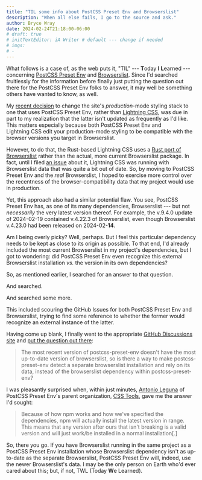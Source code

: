 ```yaml
---
title: "TIL some info about PostCSS Preset Env and Browserslist"
description: "When all else fails, I go to the source and ask."
author: Bryce Wray
date: 2024-02-24T21:18:00-06:00
# draft: true
# initTextEditor: iA Writer # default --- change if needed
# imgs:
# -
---
```


What follows is a case of, as the web puts it, "TIL" --- **T**oday **I** **L**earned --- concerning [PostCSS Preset Env](https://github.com/csstools/postcss-plugins/tree/main/plugin-packs/postcss-preset-env) and [Browserslist](https://github.com/browserslist/browserslist). Since I'd searched fruitlessly for the information before finally just putting the question out there for the PostCSS Preset Env folks to answer, it may well be something others have wanted to know, as well.

<!--more-->

My [recent decision](/posts/2024/02/using-lightning-css-hugo-back-workaround/#update-2024-02-20) to change the site's *production*-mode styling stack to one that uses PostCSS Preset Env, rather than [Lightning CSS](https://github.com/parcel-bundler/lightningcss/), was due in part to my realization that the latter isn't updated as frequently as I'd like. This matters especially because both PostCSS Preset Env and Lightning CSS edit your production-mode styling to be compatible with the browser versions you target in Browserslist.

However, to do that, the Rust-based Lightning CSS uses a [Rust port of Browserslist](https://github.com/browserslist/browserslist-rs) rather than the actual, more current Browserslist package. In fact, until I filed [an issue](https://github.com/parcel-bundler/lightningcss/issues/673) about it, Lightning CSS was running with Browserslist data that was quite a bit out of date. So, by moving to PostCSS Preset Env and the *real* Browserslist, I hoped to exercise more control over the recentness of the browser-compatibility data that my project would use in production.

Yet, this approach also had a similar potential flaw. You see, PostCSS Preset Env has, as one of its many dependencies, Browserslist --- but not *necessarily* the very latest version thereof. For example, the v.9.4.0 update of <span class="nobrk">2024-02-19</span> contained v.4.22.3 of Browserslist, even though Browserslist v.4.23.0 had been released on <span class="nobrk">2024-02-**14**</span>.

Am I being overly picky? Well, perhaps. But I feel this particular dependency needs to be kept as close to its origin as possible. To that end, I'd already included the most current Browserslist in my project's dependencies, but I got to wondering: did PostCSS Preset Env even recognize this external Browserslist installation *vs.* the version in its own dependencies?

So, as mentioned earlier, I searched for an answer to that question.

And searched.

And searched some more.

This included scouring the GitHub Issues for both PostCSS Preset Env and Browserslist, trying to find some reference to whether the former would recognize an external instance of the latter.

Having come up blank, I finally went to the appropriate [GitHub Discussions site](https://github.com/csstools/postcss-plugins/discussions) and [put the question out there](https://github.com/csstools/postcss-plugins/discussions/1299):

> The most recent version of postcss-preset-env doesn't have the most up-to-date version of browserslist, so is there a way to make postcss-preset-env detect a separate browserslist installation and rely on its data, instead of the browserslist dependency within postcss-preset-env?

I was pleasantly surprised when, within just minutes, [Antonio Leguna](https://github.com/Antonio-Laguna) of PostCSS Preset Env's parent organization, [CSS Tools](https://github.com/csstools), gave me the answer I'd sought:

> Because of how npm works and how we've specified the dependencies, npm will actually install the latest version in range. This means that any version after ours that isn't breaking is a valid version and will just work/be installed in a normal installation[.]

So, there you go. If you have Browserslist running in the same project as a PostCSS Preset Env installation whose Browserslist dependency isn't as up-to-date as the separate Browserslist, PostCSS Preset Env will, indeed, use the newer Browserslist's data. I may be the only person on Earth who'd ever cared about this; but, if not, TWL (Today **W**e Learned).